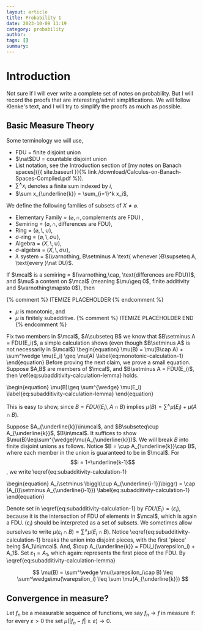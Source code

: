 ```yaml
---
layout: article
title: Probability 1
date: 2023-10-09 11:19
category: probability
author: 
tags: []
summary: 
---
```

# Introduction
Not sure if I will ever write a complete set of notes on probability. But I will record the proofs that are interesting/admit simplifications. We will follow Klenke's text, and I will try to simplify the proofs as much as possible.

## Basic Measure Theory
Some terminology we will use,
- FDU = finite disjoint union
- $\nat$DU = countable disjoint union
- List notation, see the Introduction section of [my notes on Banach spaces]({{ site.baseurl }}{% link /download/Calculus-on-Banach-Spaces-Compiled.pdf %}).
- $\sum^\wedge x_i$ denotes a finite sum indexed by $i$,
- $\sum x_{\underline{k}} = \sum_{i=1}^k x_i$,

We define the following families of subsets of $X\neq\varnothing$. 
- Elementary Family = $(\varnothing,\cap,\text{complements are FDU})$ ,
- Semiring = $(\varnothing,\cap,\text{differences are FDU})$,
- Ring = $(\varnothing,\setminus,\cup)$,
- $\sigma$-ring = $(\varnothing,\setminus,\sigma\cup)$,
- Algebra = $(X,\setminus,\cup)$,
- $\sigma$-algebra = $(X,\setminus, \sigma\cup)$,
- $\lambda$ system = $(\varnothing, B\setminus A \text{ whenever }B\supseteq A, \text{every }\nat DU)$.
<div class="theorem-box" markdown=1 name="Lemma 1.31">
If $\mcal$ is a semiring = $(\varnothing,\cap, \text{differences are FDU})$, and $\mu$ a content on $\mcal$ (meaning $\mu\geq 0$, finite additivity and $\varnothing\mapsto 0$), then

{% comment %} ITEMIZE PLACEHOLDER {% endcomment %}
- $\mu$ is monotonic, and 
- $\mu$ is finitely subadditive.
{% comment %} ITEMIZE PLACEHOLDER END {% endcomment %}

</div>

<div class="proof-box" markdown=1 name="">
Fix two members in $\mcal$, $A\subseteq B$ we know that $B\setminus A = FDU(E_i)$, a simple calculation shows (even though $B\setminus A$ is not necessarily in $\mcal$)
\begin{equation}
\mu(B) = \mu(B\cap A) + \sum^\wedge \mu(E_i) \geq \mu(A)
\label{eq:monotonic-calculation-1}
\end{equation}
Before proving the next claim, we prove a small equation. Suppose $A,B$ are members of $\mcal$, and $B\setminus A = FDU(E_i)$, then \ref{eq:subadditivity-calculation-lemma} holds.

\begin{equation}
\mu(B)\geq \sum^{\wedge} \mu(E_i)
\label{eq:subadditivity-calculation-lemma}
\end{equation}

This is easy to show, since $B = FDU((E_i), A\cap B)$ implies $\mu(B) = \sum^\wedge \mu(E_i) +\mu(A\cap B)$.

Suppose $A_{\underline{k}}\in\mcal$, and $B\subseteq\cup A_{\underline{k}}$, $B\in\mcal$. It suffices to show $\mu(B)\leq\sum^{\wedge}\mu(A_{\underline{k}})$. We will break $B$ into finite disjoint unions as follows. Notice $B = \cup A_{\underline{k}}\cap B$, where each member in the union is guaranteed to be in $\mcal$. For $$i = 1+\underline{k-1}$$, we write \eqref{eq:subadditivity-calculation-1}

\begin{equation}
A_i\setminus \biggl(\cup A_{\underline{i-1}}\biggr) = \cap (A_{i}\setminus A_{\underline{i-1}})
\label{eq:subadditivity-calculation-1}
\end{equation}

Denote set in \eqref{eq:subadditivity-calculation-1} by $FDU(E_i) = (\varepsilon_i)$, because it is the intersection of FDU of elements in $\mcal$, which is again a FDU. $(\varepsilon_i)$ should be interpreted as a set of subsets. We sometimes allow ourselves to write $\mu(\varepsilon_i\cap B) = \sum^\wedge \mu(E_i\cap B)$. Notice \eqref{eq:subadditivity-calculation-1} breaks the union into disjoint pieces, with the first 'piece' being $A_1\in\mcal$. And, $\cup A_{\underline{k}} = FDU_i(\varepsilon_i) + A_1$. Set $\varepsilon_1 = A_1$, which again: represents the first piece of the FDU. By \eqref{eq:subadditivity-calculation-lemma}

$$
\mu(B) = \sum^\wedge \mu(\varepsilon_i\cap B) \leq \sum^\wedge\mu(\varepsilon_i) \leq \sum \mu(A_{\underline{k}})
$$

</div>

## Convergence in measure?
Let $f_n$ be a measurable sequence of functions, we say $f_n\to f$ in measure if: for every $\varepsilon>0$ the set $\mu(\vert f_n - f\vert \geq \varepsilon)\to 0$.